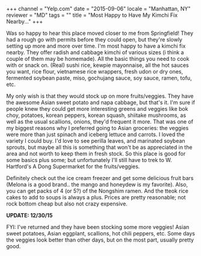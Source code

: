 +++
channel = "Yelp.com"
date = "2015-09-06"
locale = "Manhattan, NY"
reviewer = "MD"
tags = ""
title = "Most Happy to Have My Kimchi Fix Nearby..."
+++

Was so happy to hear this place moved closer to me from Springfield! They had a rough go with permits before they could open, but they're slowly setting up more and more over time. I'm most happy to have a kimchi fix nearby. They offer radish and cabbage kimchi of various sizes (i think a couple of them may be homemade). All the basic things you need to cook with or snack on. (Real) sushi rice, kewpie mayonnaise, all the hot sauces you want, rice flour, vietnamese rice wrappers, fresh udon or dry ones, fermented soybean paste, miso, gochujang sauce, soy sauce, ramen, tofu, etc.

<!--more-->

My only wish is that they would stock up on more fruits/veggies. They have the awesome Asian sweet potato and napa cabbage, but that's it. I'm sure if people knew they could get more interesting greens and veggies like bok choy, potatoes, korean peppers, korean squash, shiitake mushrooms, as well as the usual scallions, onions, they'd frequent it more. That was one of my biggest reasons why I preferred going to Asian groceries: the veggies were more than just spinach and iceberg lettuce and carrots. I loved the variety I could buy. I'd love to see perilla leaves, and marinated soybean sprouts, but maybe all this is something that won't be as appreciated in the area and not worth to keep them in fresh stock. So this place is good for some basics plus some; but unfortunately I'll still have to trek to W. Hartford's A Dong Supermarket for the fruits/veggies.  

Definitely check out the ice cream freezer and get some delicious fruit bars (Melona is a good brand.. the mango and honeydew is my favorite). Also, you can get packs of 4 (or 5?) of the Nongshim ramen. And the tteok rice cakes to add to soups is always a plus. Prices are pretty reasonable; not rock bottom cheap but also not crazy expensive.

**UPDATE: 12/30/15**

FYI: I've returned and they have been stocking some more veggies! Asian sweet potatoes, Asian eggplant, scallions, hot chili peppers, etc. Some days the veggies look better than other days, but on the most part, usually pretty good.

